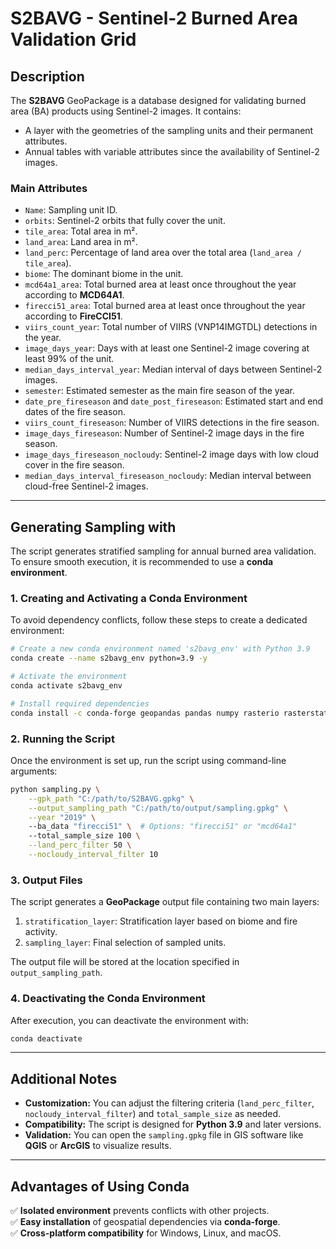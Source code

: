 # **S2BAVG - Sentinel-2 Burned Area Validation Grid**

## **Description**

The **S2BAVG** GeoPackage is a database designed for validating burned area (BA) products using Sentinel-2 images. It contains:

- A layer with the geometries of the sampling units and their permanent attributes.
- Annual tables with variable attributes since the availability of Sentinel-2 images.

### **Main Attributes**

- `Name`: Sampling unit ID.
- `orbits`: Sentinel-2 orbits that fully cover the unit.
- `tile_area`: Total area in m².
- `land_area`: Land area in m².
- `land_perc`: Percentage of land area over the total area (`land_area / tile_area`).
- `biome`: The dominant biome in the unit.
- `mcd64a1_area`: Total burned area at least once throughout the year according to **MCD64A1**.
- `firecci51_area`: Total burned area at least once throughout the year according to **FireCCI51**.
- `viirs_count_year`: Total number of VIIRS (VNP14IMGTDL) detections in the year.
- `image_days_year`: Days with at least one Sentinel-2 image covering at least 99% of the unit.
- `median_days_interval_year`: Median interval of days between Sentinel-2 images.
- `semester`: Estimated semester as the main fire season of the year.
- `date_pre_fireseason` and `date_post_fireseason`: Estimated start and end dates of the fire season.
- `viirs_count_fireseason`: Number of VIIRS detections in the fire season.
- `image_days_fireseason`: Number of Sentinel-2 image days in the fire season.
- `image_days_fireseason_nocloudy`: Sentinel-2 image days with low cloud cover in the fire season.
- `median_days_interval_fireseason_nocloudy`: Median interval between cloud-free Sentinel-2 images.

---

## **Generating Sampling with**

The script generates stratified sampling for annual burned area validation. To ensure smooth execution, it is recommended to use a **conda environment**.

### **1. Creating and Activating a Conda Environment**

To avoid dependency conflicts, follow these steps to create a dedicated environment:

```bash
# Create a new conda environment named 's2bavg_env' with Python 3.9
conda create --name s2bavg_env python=3.9 -y

# Activate the environment
conda activate s2bavg_env

# Install required dependencies
conda install -c conda-forge geopandas pandas numpy rasterio rasterstats -y
```

### **2. Running the Script**

Once the environment is set up, run the script using command-line arguments:

```bash
python sampling.py \
    --gpk_path "C:/path/to/S2BAVG.gpkg" \
    --output_sampling_path "C:/path/to/output/sampling.gpkg" \
    --year "2019" \ 
    --ba_data "firecci51" \  # Options: "firecci51" or "mcd64a1"
    --total_sample_size 100 \
    --land_perc_filter 50 \
    --nocloudy_interval_filter 10
```

### **3. Output Files**

The script generates a **GeoPackage** output file containing two main layers:

1. `stratification_layer`: Stratification layer based on biome and fire activity.
2. `sampling_layer`: Final selection of sampled units.

The output file will be stored at the location specified in `output_sampling_path`.

### **4. Deactivating the Conda Environment**

After execution, you can deactivate the environment with:

```bash
conda deactivate
```

---

## **Additional Notes**

- **Customization:** You can adjust the filtering criteria (`land_perc_filter`, `nocloudy_interval_filter`) and `total_sample_size` as needed.
- **Compatibility:** The script is designed for **Python 3.9** and later versions.
- **Validation:** You can open the `sampling.gpkg` file in GIS software like **QGIS** or **ArcGIS** to visualize results.

---

## **Advantages of Using Conda**

✅ **Isolated environment** prevents conflicts with other projects.\
✅ **Easy installation** of geospatial dependencies via **conda-forge**.\
✅ **Cross-platform compatibility** for Windows, Linux, and macOS.
